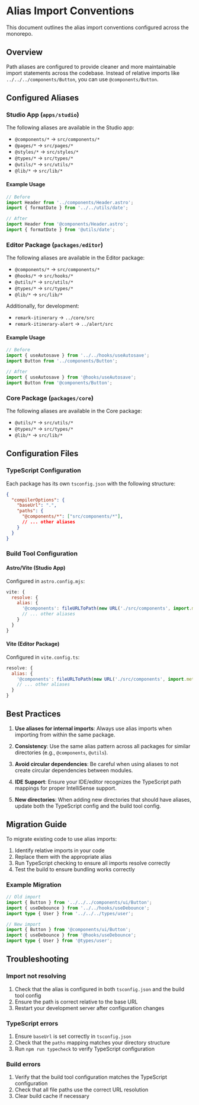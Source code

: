 # Alias Import Conventions

This document outlines the alias import conventions configured across the monorepo.

## Overview

Path aliases are configured to provide cleaner and more maintainable import statements across the codebase. Instead of relative imports like `../../../components/Button`, you can use `@components/Button`.

## Configured Aliases

### Studio App (`apps/studio`)

The following aliases are available in the Studio app:

- `@components/*` → `src/components/*`
- `@pages/*` → `src/pages/*`
- `@styles/*` → `src/styles/*`
- `@types/*` → `src/types/*`
- `@utils/*` → `src/utils/*`
- `@lib/*` → `src/lib/*`

#### Example Usage

```typescript
// Before
import Header from '../components/Header.astro';
import { formatDate } from '../../utils/date';

// After
import Header from '@components/Header.astro';
import { formatDate } from '@utils/date';
```

### Editor Package (`packages/editor`)

The following aliases are available in the Editor package:

- `@components/*` → `src/components/*`
- `@hooks/*` → `src/hooks/*`
- `@utils/*` → `src/utils/*`
- `@types/*` → `src/types/*`
- `@lib/*` → `src/lib/*`

Additionally, for development:
- `remark-itinerary` → `../core/src`
- `remark-itinerary-alert` → `../alert/src`

#### Example Usage

```typescript
// Before
import { useAutosave } from '../../hooks/useAutosave';
import Button from '../components/Button';

// After
import { useAutosave } from '@hooks/useAutosave';
import Button from '@components/Button';
```

### Core Package (`packages/core`)

The following aliases are available in the Core package:

- `@utils/*` → `src/utils/*`
- `@types/*` → `src/types/*`
- `@lib/*` → `src/lib/*`

## Configuration Files

### TypeScript Configuration

Each package has its own `tsconfig.json` with the following structure:

```json
{
  "compilerOptions": {
    "baseUrl": ".",
    "paths": {
      "@components/*": ["src/components/*"],
      // ... other aliases
    }
  }
}
```

### Build Tool Configuration

#### Astro/Vite (Studio App)

Configured in `astro.config.mjs`:

```javascript
vite: {
  resolve: {
    alias: {
      '@components': fileURLToPath(new URL('./src/components', import.meta.url)),
      // ... other aliases
    }
  }
}
```

#### Vite (Editor Package)

Configured in `vite.config.ts`:

```javascript
resolve: {
  alias: {
    '@components': fileURLToPath(new URL('./src/components', import.meta.url)),
    // ... other aliases
  }
}
```

## Best Practices

1. **Use aliases for internal imports**: Always use alias imports when importing from within the same package.

2. **Consistency**: Use the same alias pattern across all packages for similar directories (e.g., `@components`, `@utils`).

3. **Avoid circular dependencies**: Be careful when using aliases to not create circular dependencies between modules.

4. **IDE Support**: Ensure your IDE/editor recognizes the TypeScript path mappings for proper IntelliSense support.

5. **New directories**: When adding new directories that should have aliases, update both the TypeScript config and the build tool config.

## Migration Guide

To migrate existing code to use alias imports:

1. Identify relative imports in your code
2. Replace them with the appropriate alias
3. Run TypeScript checking to ensure all imports resolve correctly
4. Test the build to ensure bundling works correctly

### Example Migration

```typescript
// Old import
import { Button } from '../../../components/ui/Button';
import { useDebounce } from '../../hooks/useDebounce';
import type { User } from '../../../types/user';

// New import
import { Button } from '@components/ui/Button';
import { useDebounce } from '@hooks/useDebounce';
import type { User } from '@types/user';
```

## Troubleshooting

### Import not resolving

1. Check that the alias is configured in both `tsconfig.json` and the build tool config
2. Ensure the path is correct relative to the base URL
3. Restart your development server after configuration changes

### TypeScript errors

1. Ensure `baseUrl` is set correctly in `tsconfig.json`
2. Check that the `paths` mapping matches your directory structure
3. Run `npm run typecheck` to verify TypeScript configuration

### Build errors

1. Verify that the build tool configuration matches the TypeScript configuration
2. Check that all file paths use the correct URL resolution
3. Clear build cache if necessary